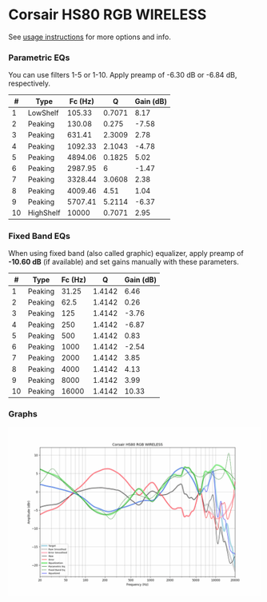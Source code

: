 # Corsair HS80 RGB WIRELESS
See [usage instructions](https://github.com/jaakkopasanen/AutoEq#usage) for more options and info.

### Parametric EQs
You can use filters 1-5 or 1-10. Apply preamp of -6.30 dB or -6.84 dB, respectively.

|   # | Type      |   Fc (Hz) |      Q |   Gain (dB) |
|-----|-----------|-----------|--------|-------------|
|   1 | LowShelf  |    105.33 | 0.7071 |        8.17 |
|   2 | Peaking   |    130.08 | 0.275  |       -7.58 |
|   3 | Peaking   |    631.41 | 2.3009 |        2.78 |
|   4 | Peaking   |   1092.33 | 2.1043 |       -4.78 |
|   5 | Peaking   |   4894.06 | 0.1825 |        5.02 |
|   6 | Peaking   |   2987.95 | 6      |       -1.47 |
|   7 | Peaking   |   3328.44 | 3.0608 |        2.38 |
|   8 | Peaking   |   4009.46 | 4.51   |        1.04 |
|   9 | Peaking   |   5707.41 | 5.2114 |       -6.37 |
|  10 | HighShelf |  10000    | 0.7071 |        2.95 |

### Fixed Band EQs
When using fixed band (also called graphic) equalizer, apply preamp of **-10.60 dB** (if available) and set gains manually with these parameters.

|   # | Type    |   Fc (Hz) |      Q |   Gain (dB) |
|-----|---------|-----------|--------|-------------|
|   1 | Peaking |     31.25 | 1.4142 |        6.46 |
|   2 | Peaking |     62.5  | 1.4142 |        0.26 |
|   3 | Peaking |    125    | 1.4142 |       -3.76 |
|   4 | Peaking |    250    | 1.4142 |       -6.87 |
|   5 | Peaking |    500    | 1.4142 |        0.83 |
|   6 | Peaking |   1000    | 1.4142 |       -2.54 |
|   7 | Peaking |   2000    | 1.4142 |        3.85 |
|   8 | Peaking |   4000    | 1.4142 |        4.13 |
|   9 | Peaking |   8000    | 1.4142 |        3.99 |
|  10 | Peaking |  16000    | 1.4142 |       10.33 |

### Graphs
![](./Corsair%20HS80%20RGB%20WIRELESS.png)
